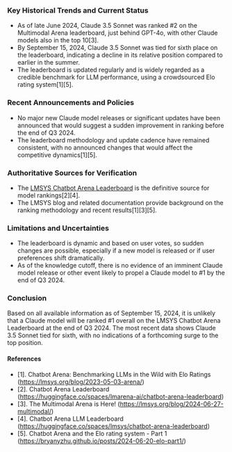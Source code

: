 ### Key Historical Trends and Current Status

- As of late June 2024, Claude 3.5 Sonnet was ranked #2 on the Multimodal Arena leaderboard, just behind GPT-4o, with other Claude models also in the top 10[3].
- By September 15, 2024, Claude 3.5 Sonnet was tied for sixth place on the leaderboard, indicating a decline in its relative position compared to earlier in the summer.
- The leaderboard is updated regularly and is widely regarded as a credible benchmark for LLM performance, using a crowdsourced Elo rating system[1][5].

### Recent Announcements and Policies

- No major new Claude model releases or significant updates have been announced that would suggest a sudden improvement in ranking before the end of Q3 2024.
- The leaderboard methodology and update cadence have remained consistent, with no announced changes that would affect the competitive dynamics[1][5].

### Authoritative Sources for Verification

- The [LMSYS Chatbot Arena Leaderboard](https://huggingface.co/spaces/lmsys/chatbot-arena-leaderboard) is the definitive source for model rankings[2][4].
- The LMSYS blog and related documentation provide background on the ranking methodology and recent results[1][3][5].

### Limitations and Uncertainties

- The leaderboard is dynamic and based on user votes, so sudden changes are possible, especially if a new model is released or if user preferences shift dramatically.
- As of the knowledge cutoff, there is no evidence of an imminent Claude model release or other event likely to propel a Claude model to #1 by the end of Q3 2024.

### Conclusion

Based on all available information as of September 15, 2024, it is unlikely that a Claude model will be ranked #1 overall on the LMSYS Chatbot Arena Leaderboard at the end of Q3 2024. The most recent data shows Claude 3.5 Sonnet tied for sixth, with no indications of a forthcoming surge to the top position.

#### References

- [1]. Chatbot Arena: Benchmarking LLMs in the Wild with Elo Ratings (https://lmsys.org/blog/2023-05-03-arena/)
- [2]. Chatbot Arena Leaderboard (https://huggingface.co/spaces/lmarena-ai/chatbot-arena-leaderboard)
- [3]. The Multimodal Arena is Here! (https://lmsys.org/blog/2024-06-27-multimodal/)
- [4]. Chatbot Arena LLM Leaderboard (https://huggingface.co/spaces/lmsys/chatbot-arena-leaderboard)
- [5]. Chatbot Arena and the Elo rating system - Part 1 (https://bryanyzhu.github.io/posts/2024-06-20-elo-part1/)